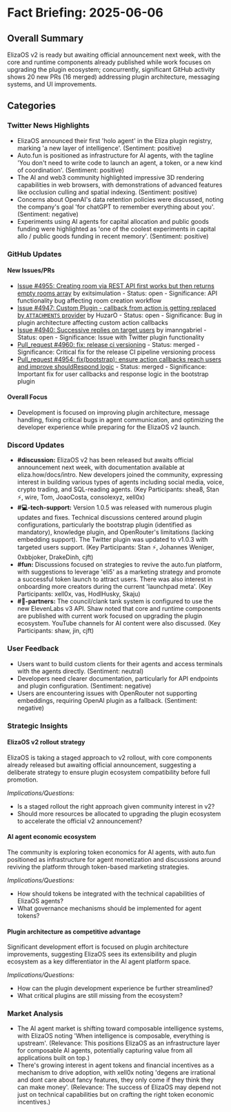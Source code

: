 # Fact Briefing: 2025-06-06

## Overall Summary
ElizaOS v2 is ready but awaiting official announcement next week, with the core and runtime components already published while work focuses on upgrading the plugin ecosystem; concurrently, significant GitHub activity shows 20 new PRs (16 merged) addressing plugin architecture, messaging systems, and UI improvements.

## Categories

### Twitter News Highlights
- ElizaOS announced their first 'holo agent' in the Eliza plugin registry, marking 'a new layer of intelligence'. (Sentiment: positive)
- Auto.fun is positioned as infrastructure for AI agents, with the tagline 'You don't need to write code to launch an agent, a token, or a new kind of coordination'. (Sentiment: positive)
- The AI and web3 community highlighted impressive 3D rendering capabilities in web browsers, with demonstrations of advanced features like occlusion culling and spatial indexing. (Sentiment: positive)
- Concerns about OpenAI's data retention policies were discussed, noting the company's goal 'for chatGPT to remember everything about you'. (Sentiment: negative)
- Experiments using AI agents for capital allocation and public goods funding were highlighted as 'one of the coolest experiments in capital allo / public goods funding in recent memory'. (Sentiment: positive)

### GitHub Updates

#### New Issues/PRs
- [Issue #4955: Creating room via REST API first works but then returns empty rooms array](https://github.com/elizaOS/eliza/issues/4955) by exitsimulation - Status: open - Significance: API functionality bug affecting room creation workflow
- [Issue #4947: Custom Plugin - callback from action is getting replaced by `ATTACHMENTS` provider](https://github.com/elizaOS/eliza/issues/4947) by HuzarO - Status: open - Significance: Bug in plugin architecture affecting custom action callbacks
- [Issue #4940: Successive replies on target users](https://github.com/elizaOS/eliza/issues/4940) by imanngabriel - Status: open - Significance: Issue with Twitter plugin functionality
- [Pull_request #4960: fix: release ci versioning](https://github.com/elizaOS/eliza/pull/4960) - Status: merged - Significance: Critical fix for the release CI pipeline versioning process
- [Pull_request #4954: fix(bootstrap): ensure action callbacks reach users and improve shouldRespond logic](https://github.com/elizaOS/eliza/pull/4954) - Status: merged - Significance: Important fix for user callbacks and response logic in the bootstrap plugin

#### Overall Focus
- Development is focused on improving plugin architecture, message handling, fixing critical bugs in agent communication, and optimizing the developer experience while preparing for the ElizaOS v2 launch.

### Discord Updates
- **#discussion:** ElizaOS v2 has been released but awaits official announcement next week, with documentation available at eliza.how/docs/intro. New developers joined the community, expressing interest in building various types of agents including social media, voice, crypto trading, and SQL-reading agents. (Key Participants: shea8, Stan ⚡, wire, Tom, JoaoCosta, consolexyz, xell0x)
- **#💻-tech-support:** Version 1.0.5 was released with numerous plugin updates and fixes. Technical discussions centered around plugin configurations, particularly the bootstrap plugin (identified as mandatory), knowledge plugin, and OpenRouter's limitations (lacking embedding support). The Twitter plugin was updated to v1.0.3 with targeted users support. (Key Participants: Stan ⚡, Johannes Weniger, 0xbbjoker, DrakeDinh, cjft)
- **#fun:** Discussions focused on strategies to revive the auto.fun platform, with suggestions to leverage 'eli5' as a marketing strategy and promote a successful token launch to attract users. There was also interest in onboarding more creators during the current 'launchpad meta'. (Key Participants: xell0x, vas, HodlHusky, Skaju)
- **#🥇-partners:** The council/clank tank system is configured to use the new ElevenLabs v3 API. Shaw noted that core and runtime components are published with current work focused on upgrading the plugin ecosystem. YouTube channels for AI content were also discussed. (Key Participants: shaw, jin, cjft)

### User Feedback
- Users want to build custom clients for their agents and access terminals with the agents directly. (Sentiment: neutral)
- Developers need clearer documentation, particularly for API endpoints and plugin configuration. (Sentiment: negative)
- Users are encountering issues with OpenRouter not supporting embeddings, requiring OpenAI plugin as a fallback. (Sentiment: negative)

### Strategic Insights

#### ElizaOS v2 rollout strategy
ElizaOS is taking a staged approach to v2 rollout, with core components already released but awaiting official announcement, suggesting a deliberate strategy to ensure plugin ecosystem compatibility before full promotion.

*Implications/Questions:*
  - Is a staged rollout the right approach given community interest in v2?
  - Should more resources be allocated to upgrading the plugin ecosystem to accelerate the official v2 announcement?

#### AI agent economic ecosystem
The community is exploring token economics for AI agents, with auto.fun positioned as infrastructure for agent monetization and discussions around reviving the platform through token-based marketing strategies.

*Implications/Questions:*
  - How should tokens be integrated with the technical capabilities of ElizaOS agents?
  - What governance mechanisms should be implemented for agent tokens?

#### Plugin architecture as competitive advantage
Significant development effort is focused on plugin architecture improvements, suggesting ElizaOS sees its extensibility and plugin ecosystem as a key differentiator in the AI agent platform space.

*Implications/Questions:*
  - How can the plugin development experience be further streamlined?
  - What critical plugins are still missing from the ecosystem?

### Market Analysis
- The AI agent market is shifting toward composable intelligence systems, with ElizaOS noting 'When intelligence is composable, everything is upstream'. (Relevance: This positions ElizaOS as an infrastructure layer for composable AI agents, potentially capturing value from all applications built on top.)
- There's growing interest in agent tokens and financial incentives as a mechanism to drive adoption, with xell0x noting 'degens are irrational and dont care about fancy features, they only come if they think they can make money'. (Relevance: The success of ElizaOS may depend not just on technical capabilities but on crafting the right token economic incentives.)